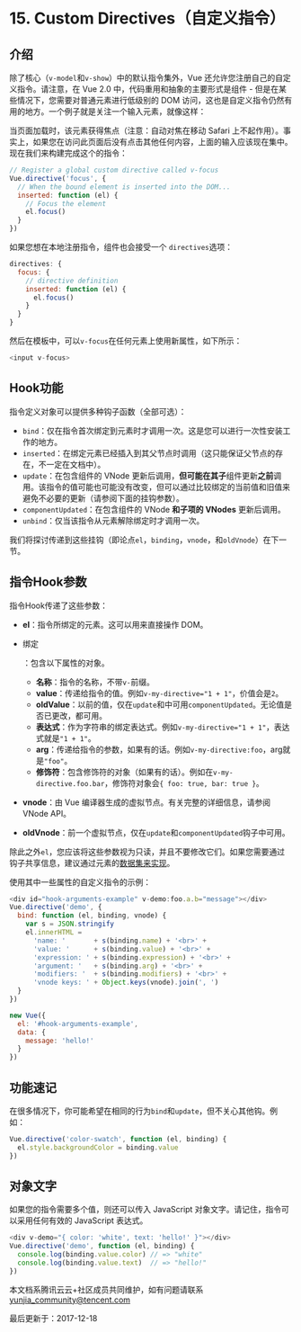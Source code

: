 # 15. Custom Directives（自定义指令）

## 介绍

除了核心（`v-model`和`v-show`）中的默认指令集外，Vue 还允许您注册自己的自定义指令。请注意，在 Vue 2.0 中，代码重用和抽象的主要形式是组件 - 但是在某些情况下，您需要对普通元素进行低级别的 DOM 访问，这也是自定义指令仍然有用的地方。一个例子就是关注一个输入元素，就像这样：

当页面加载时，该元素获得焦点（注意：自动对焦在移动 Safari 上不起作用）。事实上，如果您在访问此页面后没有点击其他任何内容，上面的输入应该现在集中。现在我们来构建完成这个的指令：

```javascript
// Register a global custom directive called v-focus
Vue.directive('focus', {
  // When the bound element is inserted into the DOM...
  inserted: function (el) {
    // Focus the element
    el.focus()
  }
})
```

如果您想在本地注册指令，组件也会接受一个 `directives`选项：

```javascript
directives: {
  focus: {
    // directive definition
    inserted: function (el) {
      el.focus()
    }
  }
}
```

然后在模板中，可以`v-focus`在任何元素上使用新属性，如下所示：

```javascript
<input v-focus>
```

## Hook功能

指令定义对象可以提供多种钩子函数（全部可选）：

- `bind`：仅在指令首次绑定到元素时才调用一次。这是您可以进行一次性安装工作的地方。
- `inserted`：在绑定元素已经插入到其父节点时调用（这只能保证父节点的存在，不一定在文档中）。
- `update`：在包含组件的 VNode 更新后调用，**但可能在其子**组件更新**之前**调用。该指令的值可能也可能没有改变，但可以通过比较绑定的当前值和旧值来避免不必要的更新（请参阅下面的挂钩参数）。
- `componentUpdated`：在包含组件的 VNode **和子项的 VNodes** 更新后调用。
- `unbind`：仅当该指令从元素解除绑定时才调用一次。

我们将探讨传递到这些挂钩（即论点`el`，`binding`，`vnode`，和`oldVnode`）在下一节。

## 指令Hook参数

指令Hook传递了这些参数：

- **el**：指令所绑定的元素。这可以用来直接操作 DOM。

- 绑定

  ：包含以下属性的对象。

  - **名称**：指令的名称，不带`v-`前缀。
  - **value**：传递给指令的值。例如`v-my-directive="1 + 1"`，价值会是`2`。
  - **oldValue**：以前的值，仅在`update`和中可用`componentUpdated`。无论值是否已更改，都可用。
  - **表达式**：作为字符串的绑定表达式。例如`v-my-directive="1 + 1"`，表达式就是`"1 + 1"`。
  - **arg**：传递给指令的参数，如果有的话。例如`v-my-directive:foo`，arg就是`"foo"`。
  - **修饰符**：包含修饰符的对象（如果有的话）。例如在`v-my-directive.foo.bar`，修饰符对象会`{ foo: true, bar: true }`。

- **vnode**：由 Vue 编译器生成的虚拟节点。有关完整的详细信息，请参阅 VNode API。

- **oldVnode**：前一个虚拟节点，仅在`update`和`componentUpdated`钩子中可用。

除此之外`el`，您应该将这些参数视为只读，并且不要修改它们。如果您需要通过钩子共享信息，建议通过元素的[数据集来实现](https://developer.mozilla.org/en-US/docs/Web/API/HTMLElement/dataset)。

使用其中一些属性的自定义指令的示例：

```javascript
<div id="hook-arguments-example" v-demo:foo.a.b="message"></div>
Vue.directive('demo', {
  bind: function (el, binding, vnode) {
    var s = JSON.stringify
    el.innerHTML =
      'name: '       + s(binding.name) + '<br>' +
      'value: '      + s(binding.value) + '<br>' +
      'expression: ' + s(binding.expression) + '<br>' +
      'argument: '   + s(binding.arg) + '<br>' +
      'modifiers: '  + s(binding.modifiers) + '<br>' +
      'vnode keys: ' + Object.keys(vnode).join(', ')
  }
})

new Vue({
  el: '#hook-arguments-example',
  data: {
    message: 'hello!'
  }
})
```

## 功能速记

在很多情况下，你可能希望在相同的行为`bind`和`update`，但不关心其他钩。例如：

```javascript
Vue.directive('color-swatch', function (el, binding) {
  el.style.backgroundColor = binding.value
})
```

## 对象文字

如果您的指令需要多个值，则还可以传入 JavaScript 对象文字。请记住，指令可以采用任何有效的 JavaScript 表达式。

```javascript
<div v-demo="{ color: 'white', text: 'hello!' }"></div>
Vue.directive('demo', function (el, binding) {
  console.log(binding.value.color) // => "white"
  console.log(binding.value.text)  // => "hello!"
})
```

本文档系腾讯云云+社区成员共同维护，如有问题请联系 yunjia_community@tencent.com

最后更新于：2017-12-18
